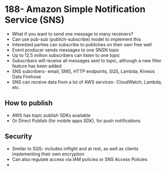 # 188- Amazon Simple Notification Service (SNS)
- What if you want to send one message to many receivers?
- Can use pub-sub (publich-subscribe) model to implement this
- Interested parties can subscribe to publiches on their own free well
- Event producer sends messages to one SNSN topic
- Up to 12.5 million subscribers can listen to one topic
- Subscribers will receive all messages sent to topic, although a new filter feature has been added
- SNS subcribers- email, SMS, HTTP endpoints, SQS, Lambda, Kinesis Data Firehose
- SNS can receive data from a lot of AWS services- CloudWatch, Lambda, etc.
## How to publish
- AWS has topic publish SDKs available
- Or Direct Publish (for mobile apps SDK), for push notifications

## Security
- Similar to SQS- includes inflight and at rest, as well as clients implementing their own encryption
- Can also regulate access via IAM policies or SNS Access Policies
- 
